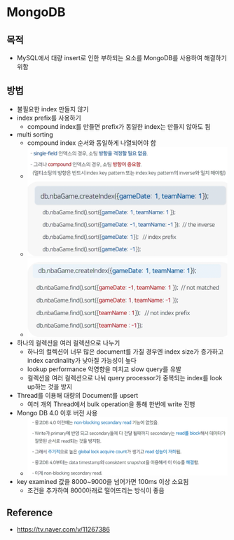 # MongoDB

## 목적
- MySQL에서 대량 insert로 인한 부하되는 요소를 MongoDB를 사용하여 해결하기 위함

## 방법
- 불필요한 index 만들지 않기
- index prefix를 사용하기
  - compound index를 만들면 prefix가 동일한 index는 만들지 않아도 됨
- multi sorting
  - compound index 순서와 동일하게 나열되어야 함
  - ![MongoDB MultingSorting.png](image%2FMongoDB%20MultingSorting.png)
  - ![몽고DB 멀티소팅 Correct 예제.png](image%2F%EB%AA%BD%EA%B3%A0DB%20%EB%A9%80%ED%8B%B0%EC%86%8C%ED%8C%85%20Correct%20%EC%98%88%EC%A0%9C.png)
  - ![몽고DB 멀티소팅 Not Correct 예제.png](image%2F%EB%AA%BD%EA%B3%A0DB%20%EB%A9%80%ED%8B%B0%EC%86%8C%ED%8C%85%20Not%20Correct%20%EC%98%88%EC%A0%9C.png)
- 하나의 컬렉션을 여러 컬렉션으로 나누기
  - 하나의 컬렉션이 너무 많은 document를 가질 경우엔 index size가 증가하고 index cardinality가 낮아질 가능성이 높다
  - lookup performance 악영향을 미치고 slow query를 유발
  - 컬렉션을 여러 컬렉션으로 나눠 query processor가 중복되는 index를 look up하는 것을 방지
- Thread를 이용해 대량의 Document를 upsert
  - 여러 개의 Thread에서 bulk operation을 통해 한번에 write 진행
- Mongo DB 4.0 이후 버전 사용
  - ![몽고 DB 4.0.png](image%2F%EB%AA%BD%EA%B3%A0%20DB%204.0.png)
- key examined 값을 8000~9000을 넘어가면 100ms 이상 소요됨
  - 조건을 추가하여 8000아래로 떨어뜨리는 방식이 좋음

## Reference
- https://tv.naver.com/v/11267386
